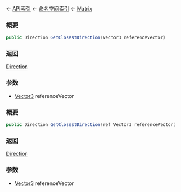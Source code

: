 ← [API索引](Api-Index) ← [命名空间索引](Namespace-Index) ← [Matrix](VRageMath.Matrix)

### 概要

```csharp
public Direction GetClosestDirection(Vector3 referenceVector)
```

### 返回

[Direction](VRageMath.Base6Directions+Direction)

### 参数

* [Vector3](VRageMath.Vector3) referenceVector
### 概要

```csharp
public Direction GetClosestDirection(ref Vector3 referenceVector)
```

### 返回

[Direction](VRageMath.Base6Directions+Direction)

### 参数

* [Vector3](VRageMath.Vector3) referenceVector
